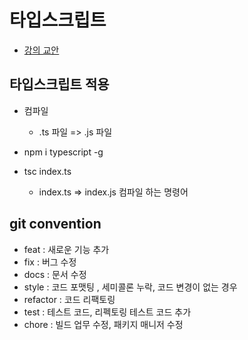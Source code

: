 # 타입스크립트


- [강의  교안](https://joshua1988.github.io/ts/)


## 타입스크립트 적용

- 컴파일
  - .ts 파일 =>  .js 파일

- npm i typescript -g
- tsc index.ts
  - index.ts => index.js 컴파일 하는 명령어




## git convention

- feat : 새로운 기능 추가
- fix : 버그 수정
- docs : 문서 수정
- style : 코드 포맷팅 , 세미콜론 누락, 코드 변경이 없는 경우
- refactor : 코드 리팩토링
- test : 테스트 코드, 리펙토링 테스트 코드 추가
- chore : 빌드 업무 수정, 패키지 매니저 수정